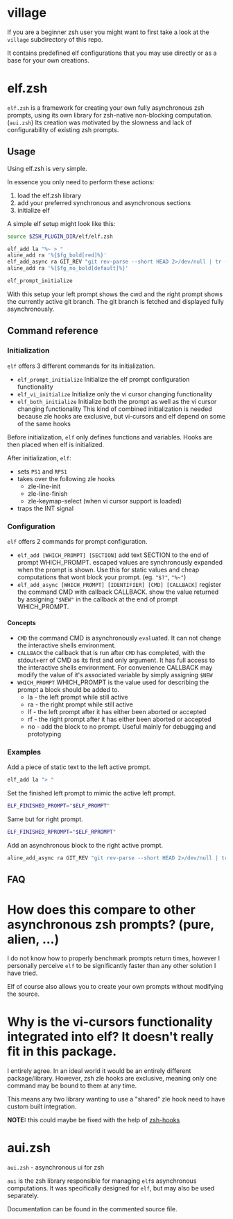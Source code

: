 # village

If you are a beginner zsh user you might want to first take a look at the `village` subdirectory of this repo.

It contains predefined elf configurations that you may use directly or as a base for your own creations.

# elf.zsh

`elf.zsh` is a framework for creating your own fully asynchronous zsh prompts, using its own library for zsh-native non-blocking computation. (`aui.zsh`)
Its creation was motivated by the slowness and lack of configurability of existing zsh prompts.

## Usage
Using elf.zsh is very simple.

In essence you only need to perform these actions:
1. load the elf.zsh library
2. add your preferred synchronous and asynchronous sections
3. initialize elf

A simple elf setup might look like this:
```zsh
source $ZSH_PLUGIN_DIR/elf/elf.zsh

elf_add la "%~ > "
aline_add ra '%{$fg_bold[red]%}'
elf_add_async ra GIT_REV "git rev-parse --short HEAD 2>/dev/null | tr -d \"[:space:]\"" "(){ NEW="\$1"; }"
aline_add ra '%{$fg_no_bold[default]%}'

elf_prompt_initialize
```

With this setup your left prompt shows the cwd and the right prompt shows the currently active git branch.
The git branch is fetched and displayed fully asynchronously.

## Command reference

### Initialization

`elf` offers 3 different commands for its initialization. 

* `elf_prompt_initialize`
  Initialize the elf prompt configuration functionality
* `elf_vi_initialize`
  Initialize only the vi cursor changing functionality
* `elf_both_initialize`
  Initialize both the prompt as well as the vi cursor changing functionality
  This kind of combined initialization is needed because zle hooks are exclusive, but vi-cursors and elf depend on some of the same hooks

Before initialization, `elf` only defines functions and variables. Hooks are then placed when elf is initialized.

After initialization, `elf`:
* sets `PS1` and `RPS1`
* takes over the following zle hooks
    * zle-line-init
    * zle-line-finish
    * zle-keymap-select (when vi cursor support is loaded)
* traps the INT signal

### Configuration

`elf` offers 2 commands for prompt configuration.
* `elf_add [WHICH_PROMPT] [SECTION]`
  add text SECTION to the end of prompt WHICH_PROMPT. escaped values are synchronously expanded when the prompt is shown.
  Use this for static values and cheap computations that wont block your prompt. (eg. `"$?"`, `"%~"`)
* `elf_add_async [WHICH_PROMPT] [IDENTIFIER] [CMD] [CALLBACK]`
  register the command CMD with callback CALLBACK. show the value returned by assigning `"$NEW"` in the callback at the end of prompt WHICH_PROMPT.

#### Concepts
* `CMD`
  the command CMD is asynchronously `eval`uated. It can not change the interactive shells environment.
* `CALLBACK`
  the callback that is run after `CMD` has completed, with the stdout+err of CMD as its first and only argument.
  It has full access to the interactive shells environment.
  For convenience CALLBACK may modify the value of it's associated variable by simply assigning `$NEW`
* `WHICH_PROMPT`
  WHICH_PROMPT is the value used for describing the prompt a block should be added to.
  * la - the left prompt while still active
  * ra - the right prompt while still active
  * lf - the left prompt after it has either been aborted or accepted
  * rf - the right prompt after it has either been aborted or accepted
  * no - add the block to no prompt. Useful mainly for debugging and prototyping

### Examples
Add a piece of static text to the left active prompt.
```zsh
elf_add la "> "
```

Set the finished left prompt to mimic the active left prompt.
```zsh
ELF_FINISHED_PROMPT="$ELF_PROMPT"
```

Same but for right prompt.
```zsh
ELF_FINISHED_RPROMPT="$ELF_RPROMPT"
```
Add an asynchronous block to the right active prompt.
```zsh
aline_add_async ra GIT_REV "git rev-parse --short HEAD 2>/dev/null | tr -d \"[:space:]\"" "(){ NEW="\$1"; }"
```

## FAQ

# How does this compare to other asynchronous zsh prompts? (pure, alien, ...)
I do not know how to properly benchmark prompts return times, however I personally perceive `elf` to be significantly faster than any other solution I have tried. 

Elf of course also allows you to create your own prompts without modifying the source.

# Why is the vi-cursors functionality integrated into elf? It doesn't really fit in this package.
I entirely agree. In an ideal world it would be an entirely different package/library. However, zsh zle hooks are exclusive, meaning only one command may be bound to them at any time.

This means any two library wanting to use a "shared" zle hook need to have custom built integration.

__NOTE:__ this could maybe be fixed with the help of [zsh-hooks](https://github.com/willghatch/zsh-hooks)

# aui.zsh
`aui.zsh` - asynchronous ui for zsh

`aui` is the zsh library responsible for managing `elf`s asynchronous computations.
It was specifically designed for `elf`, but may also be used separately.

Documentation can be found in the commented source file.
